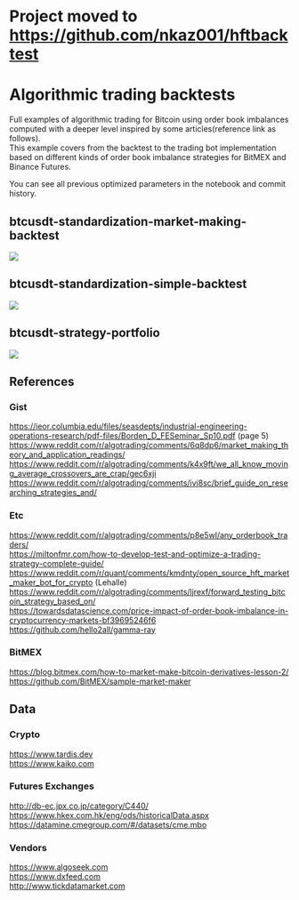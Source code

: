 # Project moved to https://github.com/nkaz001/hftbacktest

# Algorithmic trading backtests
Full examples of algorithmic trading for Bitcoin using order book imbalances computed with a deeper level inspired by some articles(reference link as follows).  
This example covers from the backtest to the trading bot implementation based on different kinds of order book imbalance strategies for BitMEX and Binance Futures.  

You can see all previous optimized parameters in the notebook and commit history.

## btcusdt-standardization-market-making-backtest
![](https://github.com/nkaz001/algotrading-example/blob/master/readme/btcusdt-standardization-market-making-backtest.png)

## btcusdt-standardization-simple-backtest
![](https://github.com/nkaz001/algotrading-example/blob/master/readme/btcusdt-standardization-simple-backtest.png)

## btcusdt-strategy-portfolio
![](https://github.com/nkaz001/algotrading-example/blob/master/readme/btcusdt-strategy-portfolio.png)

## References

### Gist
https://ieor.columbia.edu/files/seasdepts/industrial-engineering-operations-research/pdf-files/Borden_D_FESeminar_Sp10.pdf (page 5)  
https://www.reddit.com/r/algotrading/comments/6q8dp6/market_making_theory_and_application_readings/  
https://www.reddit.com/r/algotrading/comments/k4x9ft/we_all_know_moving_average_crossovers_are_crap/gec6xji
https://www.reddit.com/r/algotrading/comments/ivi8sc/brief_guide_on_researching_strategies_and/  

### Etc
https://www.reddit.com/r/algotrading/comments/p8e5wl/any_orderbook_traders/  
https://miltonfmr.com/how-to-develop-test-and-optimize-a-trading-strategy-complete-guide/  
https://www.reddit.com/r/quant/comments/kmdnty/open_source_hft_market_maker_bot_for_crypto (Lehalle)  
https://www.reddit.com/r/algotrading/comments/ljrexf/forward_testing_bitcoin_strategy_based_on/  
https://towardsdatascience.com/price-impact-of-order-book-imbalance-in-cryptocurrency-markets-bf39695246f6  
https://github.com/hello2all/gamma-ray  

### BitMEX

https://blog.bitmex.com/how-to-market-make-bitcoin-derivatives-lesson-2/  
https://github.com/BitMEX/sample-market-maker  

## Data

### Crypto
https://www.tardis.dev  
https://www.kaiko.com  

### Futures Exchanges
http://db-ec.jpx.co.jp/category/C440/  
https://www.hkex.com.hk/eng/ods/historicalData.aspx  
https://datamine.cmegroup.com/#/datasets/cme.mbo  

### Vendors
https://www.algoseek.com  
https://www.dxfeed.com  
http://www.tickdatamarket.com  
